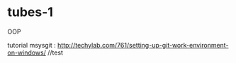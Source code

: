 # tubes-1
OOP

tutorial msysgit : http://techylab.com/761/setting-up-git-work-environment-on-windows/
//test
